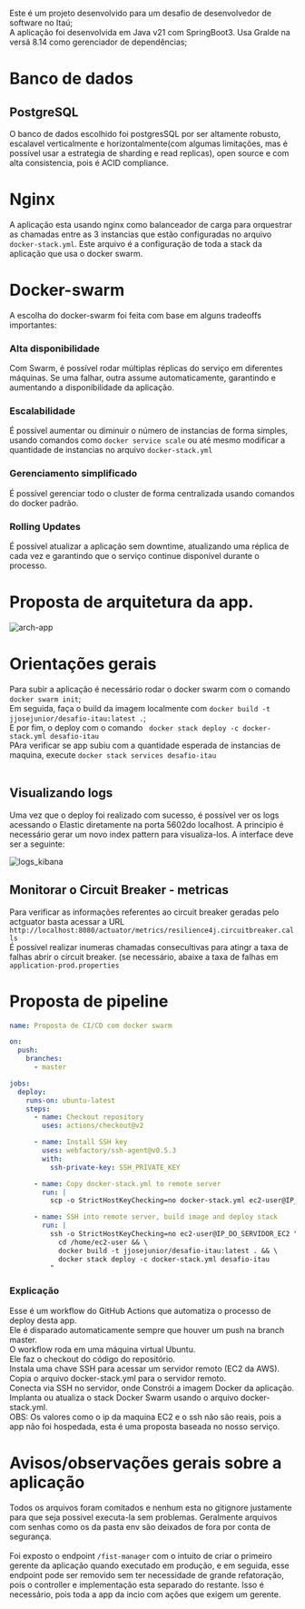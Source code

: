 Este é um projeto desenvolvido para um desafio de desenvolvedor de software no Itaú;</br>
A aplicação foi desenvolvida em Java v21 com SpringBoot3. Usa Gralde na versã 8.14 como gerenciador de dependências; 

<h1>Banco de dados</h1>
<h2>PostgreSQL</h2>
O banco de dados escolhido foi postgresSQL por ser altamente robusto, escalavel verticalmente e horizontalmente(com algumas limitações, mas é possível usar a estrategia de sharding e read replicas), open source
e com alta consistencia, pois é ACID compliance.

<h1>Nginx</h1>
A aplicação esta usando nginx como balanceador de carga para orquestrar as chamadas entre as 3 instancias que estão configuradas no arquivo <code>docker-stack.yml</code>. Este arquivo é a configuração de toda a stack da aplicação
que usa o docker swarm.

<h1>Docker-swarm</h1>
A escolha do docker-swarm foi feita com base em alguns tradeoffs importantes: 

<h3>Alta disponibilidade</h3>
Com Swarm, é possível rodar múltiplas réplicas do serviço em diferentes máquinas. Se uma falhar, outra assume automaticamente, garantindo e aumentando a disponibilidade da aplicação.

<h3>Escalabilidade</h3>
É possível aumentar ou diminuir o número de instancias de forma simples, usando comandos como <code>docker service scale</code> ou até mesmo modificar a quantidade de instancias no arquivo <code>docker-stack.yml</code>

<h3>Gerenciamento simplificado</h3>
É possível gerenciar todo o cluster de forma centralizada usando comandos do docker padrão. 

<h3>Rolling Updates</h3>
É possível atualizar a aplicação sem downtime, atualizando uma réplica de cada vez e garantindo que o serviço continue disponível durante o processo.

<h1>Proposta de arquitetura da app.</h1>

![arch-app](https://github.com/user-attachments/assets/2a2a5980-6bcc-4cc8-884e-4cabac49bec5)

<h1>Orientações gerais</h1>
Para subir a aplicação é necessário rodar o docker swarm com o comando <code>docker swarm init</code>; </br>
Em seguida, faça o build da imagem localmente com <code>docker build -t jjosejunior/desafio-itau:latest .</code>; </br>
E por fim, o deploy com o comando <code> docker stack deploy -c docker-stack.yml desafio-itau </code> </br>
PAra verificar se app subiu com a quantidade esperada de instancias de maquina, execute <code>docker stack services desafio-itau</code></br></br>


<h2> Visualizando logs</h2>
Uma vez que o deploy foi realizado com sucesso, é possível ver os logs acessando o Elastic diretamente na porta 5602do localhost. A principio é necessário gerar um novo index pattern para visualiza-los. A interface deve ser a seguinte:

![logs_kibana](https://github.com/user-attachments/assets/a5632f61-02bb-4c61-9670-b9f58c04e2a6)

<h2> Monitorar o Circuit Breaker - metricas </h2>
Para verificar as informações referentes ao circuit breaker geradas pelo actguator basta acessar a URL <code>http://localhost:8080/actuator/metrics/resilience4j.circuitbreaker.calls</code> </br>
É possível realizar inumeras chamadas consecultivas para atingr a taxa de falhas abrir o circuit breaker. (se necessário, abaixe a taxa de falhas em <code>application-prod.properties</code> 

<h1>Proposta de pipeline</h1>

```yaml
name: Proposta de CI/CD com docker swarm

on:
  push:
    branches:
      - master

jobs:
  deploy:
    runs-on: ubuntu-latest
    steps:
      - name: Checkout repository
        uses: actions/checkout@v2

      - name: Install SSH key
        uses: webfactory/ssh-agent@v0.5.3
        with:
          ssh-private-key: SSH_PRIVATE_KEY

      - name: Copy docker-stack.yml to remote server
        run: |
          scp -o StrictHostKeyChecking=no docker-stack.yml ec2-user@IP_DO_SERVIDOR_EC2:/home/ec2-user/

      - name: SSH into remote server, build image and deploy stack
        run: |
          ssh -o StrictHostKeyChecking=no ec2-user@IP_DO_SERVIDOR_EC2 "
            cd /home/ec2-user && \
            docker build -t jjosejunior/desafio-itau:latest . && \
            docker stack deploy -c docker-stack.yml desafio-itau
          "
```
<h3> Explicação </h3>

Esse é um workflow do GitHub Actions que automatiza o processo de deploy desta app. </br>
Ele é disparado automaticamente sempre que houver um push na branch master.</br>
O workflow roda em uma máquina virtual Ubuntu.</br>
Ele faz o checkout do código do repositório.</br>
Instala uma chave SSH para acessar um servidor remoto (EC2 da AWS). </br>
Copia o arquivo docker-stack.yml para o servidor remoto. </br>
Conecta via SSH no servidor, onde Constrói a imagem Docker da aplicação.
Implanta ou atualiza o stack Docker Swarm usando o arquivo docker-stack.yml. </br>
OBS: Os valores como o ip da maquina EC2 e o ssh não são reais, pois a app não foi hospedada, esta é uma proposta baseada no nosso serviço. 

<h1> Avisos/observações gerais sobre a aplicação</h1>
Todos os arquivos foram comitados e nenhum esta no gitignore justamente para que seja possivel executa-la sem problemas. Geralmente arquivos com senhas como os da pasta env são deixados de fora por conta de segurança. </br></br>
Foi exposto o endpoint <code>/fist-manager</code> com o intuito de criar o primeiro gerente da aplicação quando executado em produção, e em seguida, esse endpoint pode ser removido sem ter necessidade de grande refatoração, pois o controller e implementação esta separado do restante. Isso é necessário, pois toda a app da incio com ações que exigem um gerente. 
